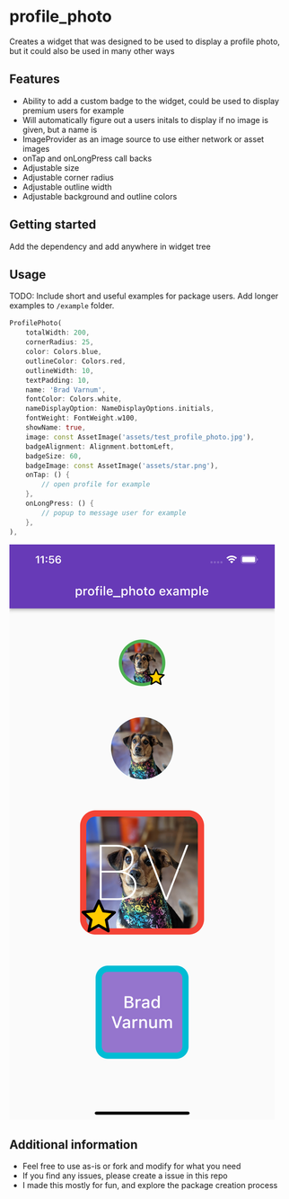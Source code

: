 # profile_photo

Creates a widget that was designed to be used to display a profile photo, but it could also be used in many other ways

## Features

- Ability to add a custom badge to the widget, could be used to display premium users for example
- Will automatically figure out a users initals to display if no image is given, but a name is
- ImageProvider as an image source to use either network or asset images
- onTap and onLongPress call backs
- Adjustable size
- Adjustable corner radius
- Adjustable outline width
- Adjustable background and outline colors

## Getting started

Add the dependency and add anywhere in widget tree

## Usage

TODO: Include short and useful examples for package users. Add longer examples
to `/example` folder.

```dart
ProfilePhoto(
    totalWidth: 200,
    cornerRadius: 25,
    color: Colors.blue,
    outlineColor: Colors.red,
    outlineWidth: 10,
    textPadding: 10,
    name: 'Brad Varnum',
    fontColor: Colors.white,
    nameDisplayOption: NameDisplayOptions.initials,
    fontWeight: FontWeight.w100,
    showName: true,
    image: const AssetImage('assets/test_profile_photo.jpg'),
    badgeAlignment: Alignment.bottomLeft,
    badgeSize: 60,
    badgeImage: const AssetImage('assets/star.png'),
    onTap: () {
        // open profile for example
    },
    onLongPress: () {
        // popup to message user for example
    },
),
```

![exmaple photo](https://raw.githubusercontent.com/bradv123/profile_photo/master/readme_images/example_screenshot.png)

## Additional information

- Feel free to use as-is or fork and modify for what you need
- If you find any issues, please create a issue in this repo
- I made this mostly for fun, and explore the package creation process
